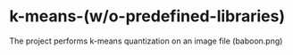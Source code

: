# k-means-(w/o-predefined-libraries)

The project performs k-means quantization on an image file (baboon.png)
